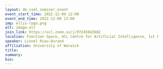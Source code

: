 ```yaml
---
layout: dm_csml_seminar_event
event_start_time: 2022-12-09 12:00
event_end_time: 2022-12-09 13:00
img: ellis-logo.png
alt: image-alt
join_link: https://ucl.zoom.us/j/97245943682
location: Function Space, UCL Centre for Artificial Intelligence, 1st Floor, 90 High Holborn, London WC1V 6BH
speaker: Lionel Riou-Durand
affiliation: University of Warwick
title: 
summary: 
bio: 
---
```

